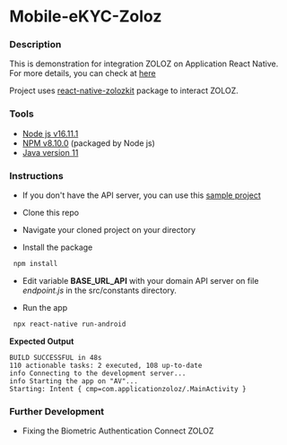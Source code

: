 # Mobile-eKYC-Zoloz

### Description
This is demonstration for integration ZOLOZ on Application React Native. For more details, you can check at [here](https://docs.zoloz.com/zoloz/saas/integration/grv4bb)

Project uses [react-native-zolozkit](https://www.npmjs.com/package/react-native-zolozkit) package to interact ZOLOZ.

### Tools
* [Node js v16.11.1](https://nodejs.org/)
* [NPM v8.10.0](https://www.npmjs.com/) (packaged by Node js)
* [Java version 11](https://openjdk.org/projects/jdk/11/)

### Instructions

* If you don't have the API server, you can use this [sample project](https://github.com/Patrix2001/Web-eKYC-Zoloz)

* Clone this repo

* Navigate your cloned project on your directory

* Install the package

```bash
 npm install
```

* Edit variable **BASE_URL_API** with your domain API server on file *endpoint.js* in the src/constants directory.

* Run the app

```bash
 npx react-native run-android
```

**Expected Output**

```console
BUILD SUCCESSFUL in 48s
110 actionable tasks: 2 executed, 108 up-to-date
info Connecting to the development server...
info Starting the app on "AV"...
Starting: Intent { cmp=com.applicationzoloz/.MainActivity }
```

### Further Development

* Fixing the Biometric Authentication Connect ZOLOZ
